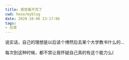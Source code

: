 ```yaml
---
title: 感觉看不完了
cwd: hexo/myblog
date: 2020-10-06 23:17:06
tags:
- 日常
---
```


说实话，自己的理想是以后读个博然后去某个大学教书什么的...

每次到这种时候，都不禁让我怀疑自己真的有这个能力么\(


